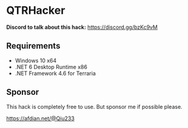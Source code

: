 # QTRHacker

**Discord to talk about this hack:** https://discord.gg/bzKc9vM

## Requirements
* Windows 10 x64
* .NET 6 Desktop Runtime x86
* .NET Framework 4.6 for Terraria

## Sponsor
This hack is completely free to use. But sponsor me if possible please.

https://afdian.net/@Qiu233
